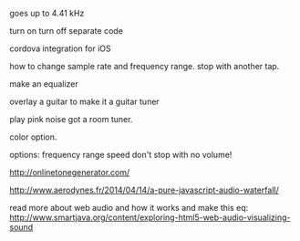 
goes up to 4.41 kHz

turn on turn off
separate code


cordova integration for iOS

how to change sample rate and frequency range.
stop with another tap.


make an equalizer

overlay a guitar to make it a guitar tuner

play pink noise got a room tuner.



color option.

options:
 frequency range
 speed
 don't stop with no volume!

 http://onlinetonegenerator.com/

http://www.aerodynes.fr/2014/04/14/a-pure-javascript-audio-waterfall/

read more about web audio and how it works and make this eq:
http://www.smartjava.org/content/exploring-html5-web-audio-visualizing-sound

